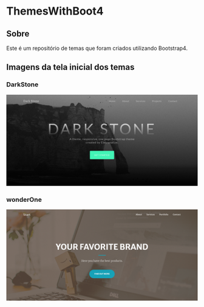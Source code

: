 # ThemesWithBoot4
## Sobre
Este é um repositório de temas que foram criados utilizando Bootstrap4.

## Imagens da tela inicial dos temas
### DarkStone
![ Web](https://github.com/FelipeGB-pgr/Assets/blob/master/darkstone-lay-web1.png)

### wonderOne
![ Web](https://github.com/FelipeGB-pgr/Assets/blob/master/wonderOne-lay-web1.png)
